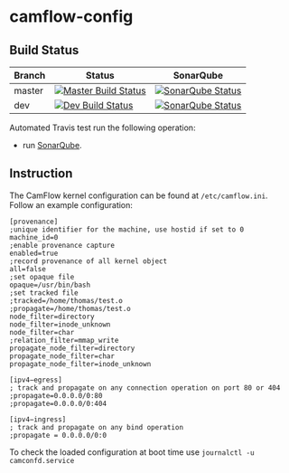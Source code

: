 # camflow-config

## Build Status

| Branch | Status                                                                                  | SonarQube |
|--------|-----------------------------------------------------------------------------------------|-----------|
| master | [![Master Build Status](https://api.travis-ci.org/CamFlow/camflow-config.svg)](https://travis-ci.org/CamFlow/camflow-config/branches)  |[![SonarQube Status](https://sonarqube.com//api/badges/gate?key=camflow%3Aconfig)](https://sonarqube.com/dashboard?id=camflow%3Aconfig)   |
| dev    | [![Dev Build Status](https://api.travis-ci.org/CamFlow/camflow-config.svg?branch=dev)](https://travis-ci.org/CamFlow/camflow-config/branches)      |[![SonarQube Status](https://sonarqube.com//api/badges/gate?key=camflow%3Aconfig%3Adev)](https://sonarqube.com/dashboard?id=camflow%3Aconfig%3Adev)   |

Automated Travis test run the following operation:
- run [SonarQube](https://sonarqube.com).

## Instruction

The CamFlow kernel configuration can be found at `/etc/camflow.ini`. Follow an example configuration:

```
[provenance]
;unique identifier for the machine, use hostid if set to 0
machine_id=0
;enable provenance capture
enabled=true
;record provenance of all kernel object
all=false
;set opaque file
opaque=/usr/bin/bash
;set tracked file
;tracked=/home/thomas/test.o
;propagate=/home/thomas/test.o
node_filter=directory
node_filter=inode_unknown
node_filter=char
;relation_filter=mmap_write
propagate_node_filter=directory
propagate_node_filter=char
propagate_node_filter=inode_unknown

[ipv4−egress]
; track and propagate on any connection operation on port 80 or 404
;propagate=0.0.0.0/0:80
;propagate=0.0.0.0/0:404

[ipv4−ingress]
; track and propagate on any bind operation
;propagate = 0.0.0.0/0:0
```

To check the loaded configuration at boot time use `journalctl -u camconfd.service`
